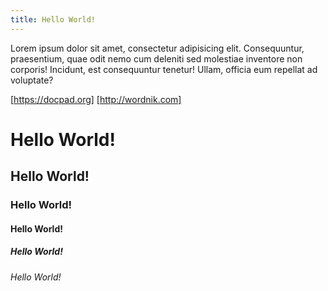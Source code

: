 ```yaml
---
title: Hello World!
---
```

Lorem ipsum dolor sit amet, consectetur adipisicing elit. Consequuntur, praesentium, quae odit nemo cum deleniti sed molestiae inventore non corporis! Incidunt, est consequuntur tenetur! Ullam, officia eum repellat ad voluptate?

[https://docpad.org]
[http://wordnik.com]

# Hello World!
## Hello World!
### Hello World!
#### Hello World!
##### Hello World!
###### Hello World!
